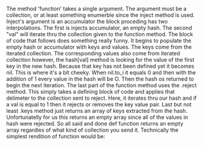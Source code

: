 
The method 'function' takes a single argument. The argument must be a collection,
or at least something enumerble since the inject method is used. Inject's
argument is an accumulator the block proceding has two interpolations. The
first is injects accumulator, an empty hash. The second "val" will iterate thru
the collection given to the function method. The block of code that follows
does something really funny. It begins to populate the empty hash or
accumulator with keys and values. The keys come from the iterated
collection. The corresponding values also come from iterated collection however,
the hash[val] method is looking for the value of the first key in the new hash.
Because that key has not been defined yet it becomes nil. This is where it's a
bit cheeky. When nil.to_i it equals 0 and then with the addition of 1 every
value in the hash will be O. Then the hash os returned to begin the next
iteration.
The last part of the function method uses the
.reject method. This simply takes a defining block of code and applies that
delimeter to the collection sent to reject. Here, it iterates thru our hash
and if a val is equal to 1 then it rejects or removes the key value pair.
Last but not least .keys method just returns an array of keys extracted from
the hash. Unfortunatelly for us this returns an empty array since all of the
values in hash were rejected. So all said and done def function returns an
empty array regardles of what kind of collection you send it. Technically the
simplest rendition of function would be:


